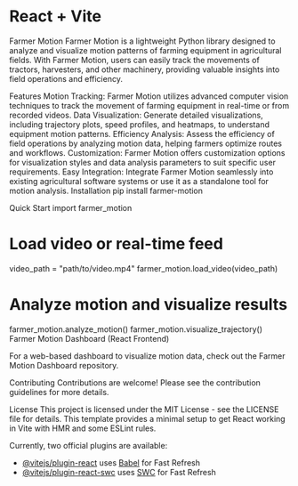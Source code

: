 # React + Vite
Farmer Motion
Farmer Motion is a lightweight Python library designed to analyze and visualize motion patterns of farming equipment in agricultural fields. With Farmer Motion, users can easily track the movements of tractors, harvesters, and other machinery, providing valuable insights into field operations and efficiency.

Features
Motion Tracking: Farmer Motion utilizes advanced computer vision techniques to track the movement of farming equipment in real-time or from recorded videos.
Data Visualization: Generate detailed visualizations, including trajectory plots, speed profiles, and heatmaps, to understand equipment motion patterns.
Efficiency Analysis: Assess the efficiency of field operations by analyzing motion data, helping farmers optimize routes and workflows.
Customization: Farmer Motion offers customization options for visualization styles and data analysis parameters to suit specific user requirements.
Easy Integration: Integrate Farmer Motion seamlessly into existing agricultural software systems or use it as a standalone tool for motion analysis.
Installation
     pip install farmer-motion

Quick Start
  import farmer_motion

# Load video or real-time feed
video_path = "path/to/video.mp4"
farmer_motion.load_video(video_path)

# Analyze motion and visualize results
farmer_motion.analyze_motion()
farmer_motion.visualize_trajectory()
Farmer Motion Dashboard (React Frontend)

For a web-based dashboard to visualize motion data, check out the Farmer Motion Dashboard repository.

Contributing
Contributions are welcome! Please see the contribution guidelines for more details.

License
This project is licensed under the MIT License - see the LICENSE file for details.
This template provides a minimal setup to get React working in Vite with HMR and some ESLint rules.

Currently, two official plugins are available:

- [@vitejs/plugin-react](https://github.com/vitejs/vite-plugin-react/blob/main/packages/plugin-react/README.md) uses [Babel](https://babeljs.io/) for Fast Refresh
- [@vitejs/plugin-react-swc](https://github.com/vitejs/vite-plugin-react-swc) uses [SWC](https://swc.rs/) for Fast Refresh
